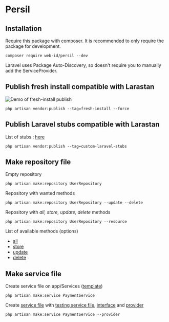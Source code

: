 # Persil

## Installation

Require this package with composer. It is recommended to only require the package for development.

```shell
composer require web-id/persil --dev
```

Laravel uses Package Auto-Discovery, so doesn't require you to manually add the ServiceProvider.

## Publish fresh install compatible with Larastan

![Demo of fresh-install publish](https://github.com/web-id-fr/persil/raw/main/src/common/freshInstall.gif "Demo on fresh install")

```shell
php artisan vendor:publish --tag=fresh-install --force
```

## Publish Laravel stubs compatible with Larastan

List of stubs : [here](https://github.com/web-id-fr/persil/tree/main/src/Stubs/CustomLaravelStubs)

```shell
php artisan vendor:publish --tag=custom-laravel-stubs
```

## Make repository file

Empty repository

```shell
php artisan make:repository UserRepository
```

Repository with wanted methods

```shell
php artisan make:repository UserRepository --update --delete
```

Repository with *all, store, update, delete* methods

```shell
php artisan make:repository UserRepository --resource
```

List of available methods (options)
- [all](https://github.com/web-id-fr/persil/tree/main/src/Stubs/Makes/repositories/all.stub)
- [store](https://github.com/web-id-fr/persil/tree/main/src/Stubs/Makes/repositories/store.stub)
- [update](https://github.com/web-id-fr/persil/tree/main/src/Stubs/Makes/repositories/update.stub)
- [delete](https://github.com/web-id-fr/persil/tree/main/src/Stubs/Makes/repositories/delete.stub)

## Make service file

Create service file on app/Services ([template](https://github.com/web-id-fr/persil/blob/main/src/Stubs/Makes/services/service.stub))

```shell
php artisan make:service PaymentService
```

Create [service file](https://github.com/web-id-fr/persil/blob/main/src/Stubs/Makes/services/service.implemented.stub) with [testing service file](https://github.com/web-id-fr/persil/blob/main/src/Stubs/Makes/services/service.testing.stub), [interface](https://github.com/web-id-fr/persil/blob/main/src/Stubs/Makes/services/service.contract.stub) and [provider](https://github.com/web-id-fr/persil/blob/main/src/Stubs/Makes/services/service.provider.stub)

```shell
php artisan make:service PaymentService --provider
```
